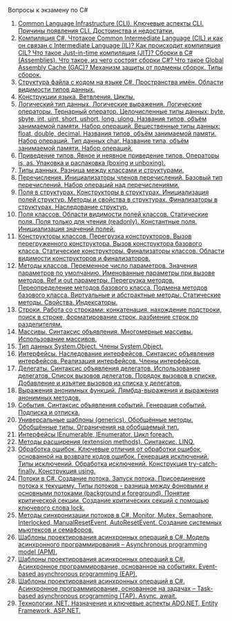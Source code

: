 Вопросы к экзамену по C#

1. [Common Language Infrastructure (CLI). Ключевые аспекты CLI. Причины появления CLI. Достоинства и недостатки.](answers/001.md)
2. [Компиляция C#. Чтотакое Common Intermediate Language (CIL) и как он связан с Intermediate Language (IL)? Как происходит компиляция CIL? Что такое Just-in-time компиляция (JIT)? Сборки в C# (Assemblies). Что такое, из чего состоят сборки C#? Что такое Global Assembly Cache (GAC)? Механизм защиты от подмены сборок. Типы сборок.](answers/002.md)
3. [Структура файла с кодом на языке C#. Пространства имён. Области видимости типов данных.](answers/003.md)
4. [Конструкции языка. Ветвления. Циклы.](answers/004.md)
5. [Логический тип данных. Логические выражения. Логические операторы. Тернарный оператор. Целочисленные типы данных: byte, sbyte, int, uint, short, ushort, long, ulong. Названия типов, объём занимаемой памяти. Набор операций. Вещественные типы данных: float, double, decimal. Названия типов, объём занимаемой памяти. Набор операций. Тип данных char. Название типа, объём занимаемой памяти. Набор операций.](answers/005.md)
6. [Приведение типов. Явное и неявное приведение типов. Операторы is, as. Упаковка и распаковка (boxing и unboxing).](answers/006.md)
7. [Типы данных. Разница между классами и структурами.](answers/007.md)
8. [Перечисления. Инициализаторы членов перечислений. Базовый тип перечислений. Набор операций над перечислениями.](answers/008.md)
9. [Поля в структурах. Конструкторы в структурах. Инициализация полей структур. Методы и свойства в структурах. Финализаторы в структурах. Наследование структур.](answers/009.md)
10. [Поля классов. Области видимости полей классов. Статические поля. Поля только для чтения (readonly). Константные поля. Инициализация значений полей.](answers/010.md)
11. [Конструкторы классов. Перегрузка конструкторов. Вызов перегруженного конструктора. Вызов конструктора базового класса. Статические конструкторы. Финализаторы классов. Области видимости конструкторов и финализаторов.](answers/011.md)
12. [Методы классов. Переменное число параметров. Значения параметров по умолчанию. Именованные параметры при вызове методов. Ref и out параметры. Перегрузка методов. Переопределение методов базового класса. Подмена методов базового класса. Виртуальные и абстрактные методы. Статические методы. Свойства. Индексаторы.](answers/012.md)
13. [Строки. Работа со строками: конкатенация, нахождение подстроки, поиск в строке, форматирование строк, разбиение строк по разделителям.](answers/013.md)
14. [Массивы. Синтаксис объявления. Многомерные массивы. Использование массивов.](answers/014.md)
15. [Тип данных System.Object. Члены System.Object.](answers/015.md)
16. [Интерфейсы. Наследование интерфейсов. Синтаксис объявления интерфейсов. Реализация интерфейсов. Члены интерфейсов.](answers/016.md)
17. [Делегаты. Синтаксис объявления делегатов. Использование делегатов. Список вызовов делегатов. Порядок вызовов в списке. Добавление и изъятие вызовов из списка у делегатов.](answers/017.md)
18. [Выражения анонимных функций. Лямбда-выражения и выражения анонимных методов.](answers/018.md)
19. [События. Синтаксис объявления событий. Генерация событий. Подписка и отписка.](answers/019.md)
20. [Универсальные шаблоны (generics). Обобщённые методы. Обобщённые типы. Ограничения на обобщаемый тип.](answers/020.md)
21. [Интерфейсы IEnumerable<T>, IEnumerator<T>. Цикл foreach.](answers/021.md)
22. [Методы расширения (extension methods). Синтаксис. LINQ.](answers/022.md)
23. [Обработка ошибок. Ключевые отличия от обработки ошибок, основанной на возврате кодов ошибок. Генерация исключений. Типы исключений. Обработка исключений. Конструкция try-catch-finally. Конструкция using.](answers/023.md)
24. [Потоки в C#. Создание потока. Запуск потока. Присоединение потока к текущему. Типы потоков - разница между фоновыми и основными потоками (background и foreground). Понятие критической секции. Создание критических секций с помощью ключевого слова lock.](answers/024.md)
25. [Методы синхронизации потоков в C#. Monitor, Mutex, Semaphore, Interlocked, ManualResetEvent, AutoResetEvent. Создание системных мьютексов и семафоров.](answers/025.md)
26. [Шаблоны проектирования асинхронных операций в C#. Модель асинхронного программирования – Asynchronous programming model (APM).](answers/026.md)
27. [Шаблоны проектирования асинхронных операций в C#. Асинхронное программирование, основанное на событиях. Event-based asynchronous programming (EAP).](answers/027.md)
28. [Шаблоны проектирования асинхронных операций в C#. Асинхронное программирование, основанное на задачах – Task-based asynchronous programming (TAP). Async, await.](answers/028.md)
29. [Технологии .NET. Назначение и ключевые аспекты ADO.NET, Entity Framework, ASP.NET.](answers/029.md)

